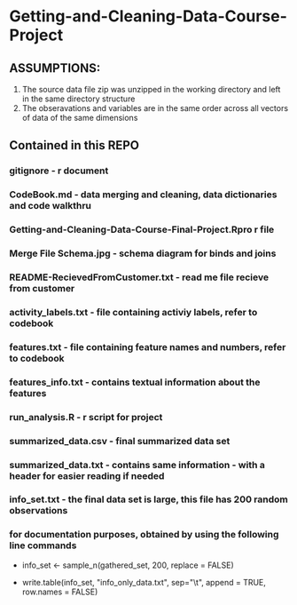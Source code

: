 # Getting-and-Cleaning-Data-Course-Project


## ASSUMPTIONS:
1. The source data file zip was unzipped in the working directory and left in the same directory structure
2. The obseravations and variables are in the same order across all vectors of data of the same dimensions

## Contained in this REPO


### gitignore - r document

### CodeBook.md - data merging and cleaning, data dictionaries and code walkthru

### Getting-and-Cleaning-Data-Course-Final-Project.Rpro r file

### Merge File Schema.jpg - schema diagram for binds and joins

### README-RecievedFromCustomer.txt - read me file recieve from customer

### activity_labels.txt - file containing activiy labels, refer to codebook

### features.txt - file containing feature names and numbers, refer to codebook

### features_info.txt - contains textual information about the features

### run_analysis.R - r script for project

### summarized_data.csv -  final summarized data set

### summarized_data.txt - contains same information - with a header for easier reading if needed

### info_set.txt - the final data set is large, this file has 200 random observations
### for documentation purposes, obtained by using the following line commands
  
* info_set <- sample_n(gathered_set, 200, replace = FALSE)

* write.table(info_set, "info_only_data.txt", sep="\t", append = TRUE, row.names = FALSE)
